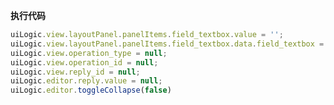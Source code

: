 <p class="panel-title"><b>执行代码</b></p>

```javascript
uiLogic.view.layoutPanel.panelItems.field_textbox.value = '';
uiLogic.view.layoutPanel.panelItems.field_textbox.data.field_textbox = '';
uiLogic.view.operation_type = null;
uiLogic.view.operation_id = null;
uiLogic.view.reply_id = null;
uiLogic.editor.reply.value = null;
uiLogic.editor.toggleCollapse(false)

```
